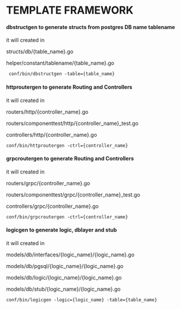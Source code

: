 # TEMPLATE FRAMEWORK
#### dbstructgen to generate structs from postgres DB name tablename
it will created  in

structs/db/{table_name}.go

helper/constant/tablename/{table_name}.go

``` conf/bin/dbstructgen -table={table_name}```

#### httproutergen to generate Routing and Controllers
it will created  in

routers/http/{controller_name}.go

routers/componenttest/http/{controller_name}_test.go

controllers/http/{controller_name}.go


```conf/bin/httproutergen -ctrl={controller_name}```

#### grpcroutergen to generate Routing and Controllers
it will created  in

routers/grpc/{controller_name}.go

routers/componenttest/grpc/{controller_name}_test.go

controllers/grpc/{controller_name}.go

```conf/bin/grpcroutergen -ctrl={controller_name}```

#### logicgen to generate logic, dblayer and stub
it will created  in

models/db/interfaces/{logic_name}/{logic_name}.go

models/db/pgsql/{logic_name}/{logic_name}.go

models/db/logic/{logic_name}/{logic_name}.go

models/db/stub/{logic_name}/{logic_name}.go

```conf/bin/logicgen -logic={logic_name} -table={table_name}```
